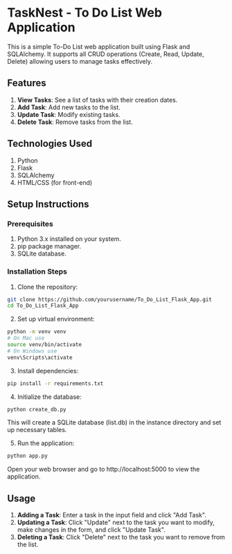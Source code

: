 # TaskNest - To Do List Web Application
This is a simple To-Do List web application built using Flask and SQLAlchemy. It supports all CRUD operations (Create, Read, Update, Delete) allowing users to manage tasks effectively.

## Features
1. <b>View Tasks</b>: See a list of tasks with their creation dates.
2. <b>Add Task</b>: Add new tasks to the list.
3. <b>Update Task</b>: Modify existing tasks.
4. <b>Delete Task</b>: Remove tasks from the list.
   
## Technologies Used
1. Python
2. Flask
3. SQLAlchemy
4. HTML/CSS (for front-end)
   
## Setup Instructions

### Prerequisites
1. Python 3.x installed on your system.
2. pip package manager.
3. SQLite database.
   
### Installation Steps
1. Clone the repository:
```bash
git clone https://github.com/yourusername/To_Do_List_Flask_App.git
cd To_Do_List_Flask_App
```
2. Set up virtual environment:
```bash
python -m venv venv
# On Mac use
source venv/bin/activate
# On Windows use
venv\Scripts\activate
```
3. Install dependencies:
```bash
pip install -r requirements.txt
```
4. Initialize the database:
```bash
python create_db.py
```
This will create a SQLite database (list.db) in the instance directory and set up necessary tables.

5. Run the application:
```bash
python app.py
```
Open your web browser and go to http://localhost:5000 to view the application.

## Usage
1. <b>Adding a Task</b>: Enter a task in the input field and click "Add Task".
2. <b>Updating a Task</b>: Click "Update" next to the task you want to modify, make changes in the form, and click "Update Task".
3. <b>Deleting a Task</b>: Click "Delete" next to the task you want to remove from the list.

